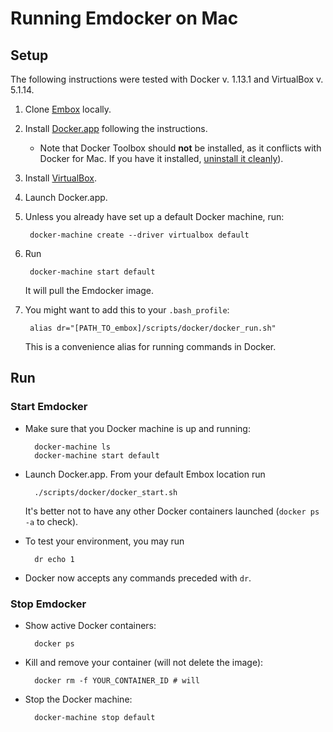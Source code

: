 # Running Emdocker on Mac

## Setup

The following instructions were tested with Docker v. 1.13.1 and VirtualBox v. 5.1.14.

1. Clone [Embox](https://github.com/embox/embox) locally.

2. Install [Docker.app](https://docs.docker.com/engine/getstarted/step_one/#docker-for-mac) following the instructions.
   * Note that Docker Toolbox should **not** be installed, as it conflicts with Docker for Mac. If you have it installed, [uninstall it cleanly](https://forums.docker.com/t/solved-how-to-cleanly-uninstall-docker-toolbox/13411)).


3. Install [VirtualBox](https://www.virtualbox.org/wiki/Downloads).

4. Launch Docker.app.

5. Unless you already have set up a default Docker machine, run:

        docker-machine create --driver virtualbox default

6. Run

        docker-machine start default

   It will pull the Emdocker image.

7. You might want to add this to your `.bash_profile`:

        alias dr="[PATH_TO_embox]/scripts/docker/docker_run.sh"

   This is a convenience alias for running commands in Docker.

## Run

### Start Emdocker

* Make sure that you Docker machine is up and running:

        docker-machine ls
        docker-machine start default

* Launch Docker.app. From your default Embox location run

        ./scripts/docker/docker_start.sh

  It's better not to have any other Docker containers launched (`docker ps -a` to check).

* To test your environment, you may run

        dr echo 1

* Docker now accepts any commands preceded with `dr`.

### Stop Emdocker

* Show active Docker containers:

        docker ps

* Kill and remove your container (will not delete the image):

        docker rm -f YOUR_CONTAINER_ID # will

* Stop the Docker machine:

        docker-machine stop default
